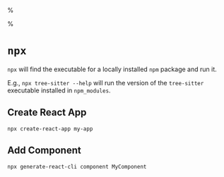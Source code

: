 %

%

# `npx`

`npx` will find the executable for a locally installed `npm` package and run it.

E.g., `npx tree-sitter --help` will run the version of the `tree-sitter` executable installed in `npm_modules`.

## Create React App

    npx create-react-app my-app

## Add Component

    npx generate-react-cli component MyComponent
